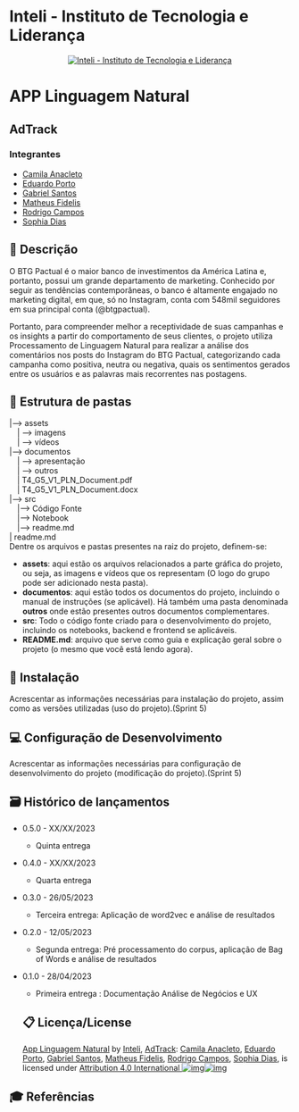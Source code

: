 # Inteli - Instituto de Tecnologia e Liderança
<p align="center">
<a href= "https://www.inteli.edu.br/"><img src="https://s3.amazonaws.com/gupy5/production/companies/26702/career/63484/images/2022-04-28_16-56_logo.png" alt="Inteli - Instituto de Tecnologia e Liderança" border="0"></a>
</p>

# APP Linguagem Natural

## AdTrack

### Integrantes

* [Camila Anacleto](https://www.linkedin.com/in/camilaanacleto/)
* [Eduardo Porto](https://www.linkedin.com/in/eduardo-franca-porto/)
* [Gabriel Santos](https://www.linkedin.com/in/gabriel-rocha-pinto-santos-/)
* [Matheus Fidelis](https://www.linkedin.com/in/matheus-fidelis-dos-santos-pinto-680520232/)
* [Rodrigo Campos](https://www.linkedin.com/in/rodrigo-campos-8b70191ab/)
* [Sophia Dias](https://www.linkedin.com/in/sophia-dias/)

## 📝 Descrição

O BTG Pactual é o maior banco de investimentos da América Latina e, portanto, possui um grande departamento de marketing. Conhecido por seguir as tendências contemporâneas, o banco é altamente engajado no marketing digital, em que, só no Instagram, conta com 548mil seguidores em sua principal conta (@btgpactual).

Portanto, para compreender melhor a receptividade de suas campanhas e os insights a partir do comportamento de seus clientes, o projeto utiliza Processamento de Linguagem Natural para realizar a análise dos comentários nos posts do Instagram do BTG Pactual, categorizando cada campanha como positiva, neutra ou negativa, quais os sentimentos gerados entre os usuários e as palavras mais recorrentes nas postagens.

## 📁 Estrutura de pastas
|--> assets<br>
  &emsp;| --> imagens <br>
  &emsp;| --> vídeos <br>
|--> documentos<br>
  &emsp;| --> apresentação <br>
  &emsp;| --> outros <br>
  &emsp;| T4_G5_V1_PLN_Document.pdf<br>
  &emsp;| T4_G5_V1_PLN_Document.docx<br>
|--> src<br>
  &emsp;|--> Código Fonte<br>
  &emsp;|--> Notebook<br>
  &emsp;|--> readme.md<br>
| readme.md<br>
Dentre os arquivos e pastas presentes na raiz do projeto, definem-se:
- <b>assets</b>: aqui estão os arquivos relacionados a parte gráfica do projeto, ou seja, as imagens e vídeos que os representam (O logo do grupo pode ser adicionado nesta pasta).
- <b>documentos</b>: aqui estão todos os documentos do projeto, incluindo o manual de instruções (se aplicável). Há também uma pasta denominada <b>outros</b> onde estão presentes outros documentos complementares.
- <b>src</b>: Todo o código fonte criado para o desenvolvimento do projeto, incluindo os notebooks, backend e frontend se aplicáveis.
- <b>README.md</b>: arquivo que serve como guia e explicação geral sobre o projeto (o mesmo que você está lendo agora).

## 🔧 Instalação
Acrescentar as informações necessárias para instalação do projeto, assim como as versões utilizadas (uso do projeto).(Sprint 5)
## 💻 Configuração de Desenvolvimento
Acrescentar as informações necessárias para configuração de desenvolvimento do projeto (modificação do projeto).(Sprint 5)

## 🗃 Histórico de lançamentos

* 0.5.0 - XX/XX/2023

  * Quinta entrega
* 0.4.0 - XX/XX/2023

  * Quarta entrega
* 0.3.0 - 26/05/2023

  * Terceira entrega: Aplicação de word2vec e análise de resultados
* 0.2.0 - 12/05/2023

  * Segunda entrega: Pré processamento do corpus, aplicação de Bag of Words e análise de resultados
* 0.1.0 - 28/04/2023

  * Primeira entrega : Documentação Análise de Negócios e UX

  ## 📋 Licença/License

  [App Linguagem Natural](https://github.com/2023M6T4-Inteli) by [Inteli](https://github.com/InteliProjects), [AdTrack](https://github.com/2023M6T4-Inteli/Projeto4): [Camila Anacleto](https://www.linkedin.com/in/camilaanacleto/), [Eduardo Porto](https://www.linkedin.com/in/eduardo-franca-porto/), [Gabriel Santos](https://www.linkedin.com/in/gabriel-rocha-pinto-santos-/), [Matheus Fidelis](https://www.linkedin.com/in/matheus-fidelis-dos-santos-pinto-680520232/), [Rodrigo Campos](https://www.linkedin.com/in/rodrigo-campos-8b70191ab/), [Sophia Dias](https://www.linkedin.com/in/sophia-dias/), is licensed under [Attribution 4.0 International ![img](https://camo.githubusercontent.com/1a819dc52a60fb1daae7b17f4ce51131923ff7c4970bcd903f6695c39e5eeb35/68747470733a2f2f6d6972726f72732e6372656174697665636f6d6d6f6e732e6f72672f70726573736b69742f69636f6e732f63632e7376673f7265663d63686f6f7365722d7631)![img](https://camo.githubusercontent.com/ca96f66b8705f448357dec2aa378feae12b9300dacb3cc1ee5a91cb745044f41/68747470733a2f2f6d6972726f72732e6372656174697665636f6d6d6f6e732e6f72672f70726573736b69742f69636f6e732f62792e7376673f7265663d63686f6f7365722d7631)](http://creativecommons.org/licenses/by/4.0/?ref=chooser-v1)

## 🎓 Referências
